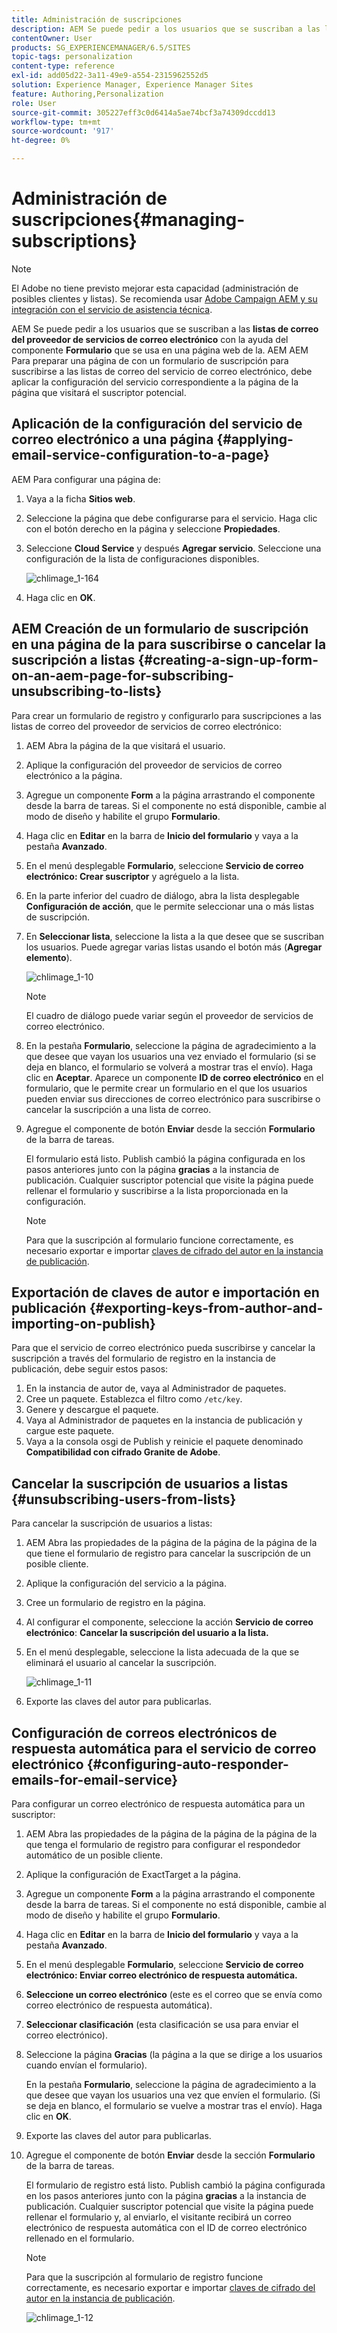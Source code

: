 ```yaml
---
title: Administración de suscripciones
description: AEM Se puede pedir a los usuarios que se suscriban a las listas de correo del proveedor de servicios de correo electrónico con la ayuda del componente Formulario utilizado en una página web de. AEM AEM Para preparar una página de con un formulario de suscripción para suscribirse a las listas de correo del servicio de correo electrónico, debe aplicar la configuración del servicio correspondiente a la página de la página que visitará el suscriptor potencial.
contentOwner: User
products: SG_EXPERIENCEMANAGER/6.5/SITES
topic-tags: personalization
content-type: reference
exl-id: add05d22-3a11-49e9-a554-2315962552d5
solution: Experience Manager, Experience Manager Sites
feature: Authoring,Personalization
role: User
source-git-commit: 305227eff3c0d6414a5ae74bcf3a74309dccdd13
workflow-type: tm+mt
source-wordcount: '917'
ht-degree: 0%

---
```


# Administración de suscripciones{#managing-subscriptions}

>[!NOTE]
>
>El Adobe no tiene previsto mejorar esta capacidad (administración de posibles clientes y listas).
>Se recomienda usar [Adobe Campaign AEM y su integración con el servicio de asistencia técnica](/help/sites-administering/campaign.md).

AEM Se puede pedir a los usuarios que se suscriban a las **listas de correo del proveedor de servicios de correo electrónico** con la ayuda del componente **Formulario** que se usa en una página web de la. AEM AEM Para preparar una página de con un formulario de suscripción para suscribirse a las listas de correo del servicio de correo electrónico, debe aplicar la configuración del servicio correspondiente a la página de la página que visitará el suscriptor potencial.

## Aplicación de la configuración del servicio de correo electrónico a una página {#applying-email-service-configuration-to-a-page}

AEM Para configurar una página de:

1. Vaya a la ficha **Sitios web**.
1. Seleccione la página que debe configurarse para el servicio. Haga clic con el botón derecho en la página y seleccione **Propiedades**.

1. Seleccione **Cloud Service** y después **Agregar servicio**. Seleccione una configuración de la lista de configuraciones disponibles.

   ![chlimage_1-164](assets/chlimage_1-164.png)

1. Haga clic en **OK**.

## AEM Creación de un formulario de suscripción en una página de la para suscribirse o cancelar la suscripción a listas {#creating-a-sign-up-form-on-an-aem-page-for-subscribing-unsubscribing-to-lists}

Para crear un formulario de registro y configurarlo para suscripciones a las listas de correo del proveedor de servicios de correo electrónico:

1. AEM Abra la página de la que visitará el usuario.
1. Aplique la configuración del proveedor de servicios de correo electrónico a la página.

1. Agregue un componente **Form** a la página arrastrando el componente desde la barra de tareas. Si el componente no está disponible, cambie al modo de diseño y habilite el grupo **Formulario**.
1. Haga clic en **Editar** en la barra de **Inicio del formulario** y vaya a la pestaña **Avanzado**.
1. En el menú desplegable **Formulario**, seleccione **Servicio de correo electrónico: Crear suscriptor** y agréguelo a la lista.
1. En la parte inferior del cuadro de diálogo, abra la lista desplegable **Configuración de acción**, que le permite seleccionar una o más listas de suscripción.
1. En **Seleccionar lista**, seleccione la lista a la que desee que se suscriban los usuarios. Puede agregar varias listas usando el botón más (**Agregar elemento**).

   ![chlimage_1-10](assets/chlimage_1-10.jpeg)

   >[!NOTE]
   >
   >El cuadro de diálogo puede variar según el proveedor de servicios de correo electrónico.

1. En la pestaña **Formulario**, seleccione la página de agradecimiento a la que desee que vayan los usuarios una vez enviado el formulario (si se deja en blanco, el formulario se volverá a mostrar tras el envío). Haga clic en **Aceptar**. Aparece un componente **ID de correo electrónico** en el formulario, que le permite crear un formulario en el que los usuarios pueden enviar sus direcciones de correo electrónico para suscribirse o cancelar la suscripción a una lista de correo.
1. Agregue el componente de botón **Enviar** desde la sección **Formulario** de la barra de tareas.

   El formulario está listo. Publish cambió la página configurada en los pasos anteriores junto con la página **gracias** a la instancia de publicación. Cualquier suscriptor potencial que visite la página puede rellenar el formulario y suscribirse a la lista proporcionada en la configuración.

   >[!NOTE]
   >
   >Para que la suscripción al formulario funcione correctamente, es necesario exportar e importar [claves de cifrado del autor en la instancia de publicación](#exporting-keys-from-author-and-importing-on-publish).

## Exportación de claves de autor e importación en publicación {#exporting-keys-from-author-and-importing-on-publish}

Para que el servicio de correo electrónico pueda suscribirse y cancelar la suscripción a través del formulario de registro en la instancia de publicación, debe seguir estos pasos:

1. En la instancia de autor de, vaya al Administrador de paquetes.
1. Cree un paquete. Establezca el filtro como `/etc/key`.
1. Genere y descargue el paquete.
1. Vaya al Administrador de paquetes en la instancia de publicación y cargue este paquete.
1. Vaya a la consola osgi de Publish y reinicie el paquete denominado **Compatibilidad con cifrado Granite de Adobe**.

## Cancelar la suscripción de usuarios a listas {#unsubscribing-users-from-lists}

Para cancelar la suscripción de usuarios a listas:

1. AEM Abra las propiedades de la página de la página de la página de la que tiene el formulario de registro para cancelar la suscripción de un posible cliente.
1. Aplique la configuración del servicio a la página.
1. Cree un formulario de registro en la página.
1. Al configurar el componente, seleccione la acción **Servicio de correo electrónico**: **Cancelar la suscripción del usuario a la lista.**
1. En el menú desplegable, seleccione la lista adecuada de la que se eliminará el usuario al cancelar la suscripción.

   ![chlimage_1-11](assets/chlimage_1-11.jpeg)

1. Exporte las claves del autor para publicarlas.

## Configuración de correos electrónicos de respuesta automática para el servicio de correo electrónico {#configuring-auto-responder-emails-for-email-service}

Para configurar un correo electrónico de respuesta automática para un suscriptor:

1. AEM Abra las propiedades de la página de la página de la página de la que tenga el formulario de registro para configurar el respondedor automático de un posible cliente.
1. Aplique la configuración de ExactTarget a la página.

1. Agregue un componente **Form** a la página arrastrando el componente desde la barra de tareas. Si el componente no está disponible, cambie al modo de diseño y habilite el grupo **Formulario**.
1. Haga clic en **Editar** en la barra de **Inicio del formulario** y vaya a la pestaña **Avanzado**.
1. En el menú desplegable **Formulario**, seleccione **Servicio de correo electrónico: Enviar correo electrónico de respuesta automática.**
1. **Seleccione un correo electrónico** (este es el correo que se envía como correo electrónico de respuesta automática).

1. **Seleccionar clasificación** (esta clasificación se usa para enviar el correo electrónico).
1. Seleccione la página **Gracias** (la página a la que se dirige a los usuarios cuando envían el formulario).

   En la pestaña **Formulario**, seleccione la página de agradecimiento a la que desee que vayan los usuarios una vez que envíen el formulario. (Si se deja en blanco, el formulario se vuelve a mostrar tras el envío). Haga clic en **OK**.

1. Exporte las claves del autor para publicarlas.
1. Agregue el componente de botón **Enviar** desde la sección **Formulario** de la barra de tareas.

   El formulario de registro está listo. Publish cambió la página configurada en los pasos anteriores junto con la página **gracias** a la instancia de publicación. Cualquier suscriptor potencial que visite la página puede rellenar el formulario y, al enviarlo, el visitante recibirá un correo electrónico de respuesta automática con el ID de correo electrónico rellenado en el formulario.

   >[!NOTE]
   >
   >Para que la suscripción al formulario de registro funcione correctamente, es necesario exportar e importar [claves de cifrado del autor en la instancia de publicación](#exporting-keys-from-author-and-importing-on-publish).

   ![chlimage_1-12](assets/chlimage_1-12.jpeg)
